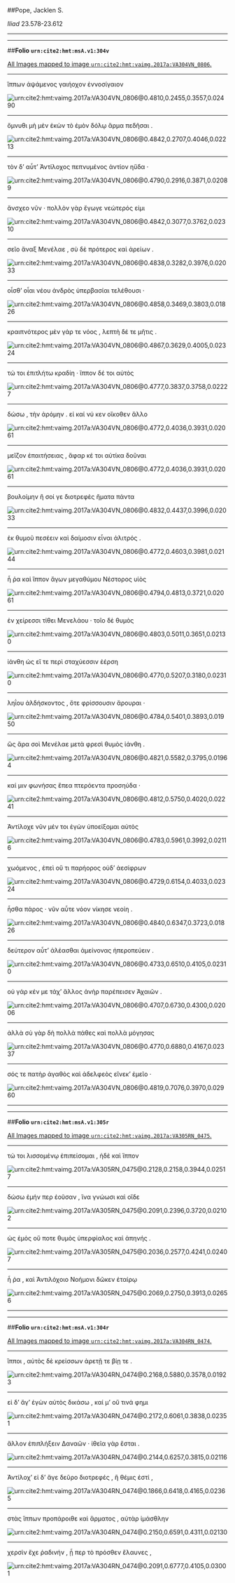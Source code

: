 ##Pope, Jacklen S.

*Iliad* 23.578-23.612

---

---

##**Folio `urn:cite2:hmt:msA.v1:304v`**



[All Images mapped to image `urn:cite2:hmt:vaimg.2017a:VA304VN_0806`.](http://www.homermultitext.org/ict2/index.html?urn=urn:cite2:hmt:vaimg.2017a:VA304VN_0806@0.4810,0.2455,0.3557,0.02490&urn=urn:cite2:hmt:vaimg.2017a:VA304VN_0806@0.4842,0.2707,0.4046,0.02213&urn=urn:cite2:hmt:vaimg.2017a:VA304VN_0806@0.4790,0.2916,0.3871,0.02089&urn=urn:cite2:hmt:vaimg.2017a:VA304VN_0806@0.4842,0.3077,0.3762,0.02310&urn=urn:cite2:hmt:vaimg.2017a:VA304VN_0806@0.4838,0.3282,0.3976,0.02033&urn=urn:cite2:hmt:vaimg.2017a:VA304VN_0806@0.4858,0.3469,0.3803,0.01826&urn=urn:cite2:hmt:vaimg.2017a:VA304VN_0806@0.4867,0.3629,0.4005,0.02324&urn=urn:cite2:hmt:vaimg.2017a:VA304VN_0806@0.4777,0.3837,0.3758,0.02227&urn=urn:cite2:hmt:vaimg.2017a:VA304VN_0806@0.4772,0.4036,0.3931,0.02061&urn=urn:cite2:hmt:vaimg.2017a:VA304VN_0806@0.4772,0.4036,0.3931,0.02061&urn=urn:cite2:hmt:vaimg.2017a:VA304VN_0806@0.4832,0.4437,0.3996,0.02033&urn=urn:cite2:hmt:vaimg.2017a:VA304VN_0806@0.4772,0.4603,0.3981,0.02144&urn=urn:cite2:hmt:vaimg.2017a:VA304VN_0806@0.4794,0.4813,0.3721,0.02061&urn=urn:cite2:hmt:vaimg.2017a:VA304VN_0806@0.4803,0.5011,0.3651,0.02130&urn=urn:cite2:hmt:vaimg.2017a:VA304VN_0806@0.4770,0.5207,0.3180,0.02310&urn=urn:cite2:hmt:vaimg.2017a:VA304VN_0806@0.4784,0.5401,0.3893,0.01950&urn=urn:cite2:hmt:vaimg.2017a:VA304VN_0806@0.4821,0.5582,0.3795,0.01964&urn=urn:cite2:hmt:vaimg.2017a:VA304VN_0806@0.4812,0.5750,0.4020,0.02241&urn=urn:cite2:hmt:vaimg.2017a:VA304VN_0806@0.4783,0.5961,0.3992,0.02116&urn=urn:cite2:hmt:vaimg.2017a:VA304VN_0806@0.4729,0.6154,0.4033,0.02324&urn=urn:cite2:hmt:vaimg.2017a:VA304VN_0806@0.4840,0.6347,0.3723,0.01826&urn=urn:cite2:hmt:vaimg.2017a:VA304VN_0806@0.4733,0.6510,0.4105,0.02310&urn=urn:cite2:hmt:vaimg.2017a:VA304VN_0806@0.4707,0.6730,0.4300,0.02006&urn=urn:cite2:hmt:vaimg.2017a:VA304VN_0806@0.4770,0.6880,0.4167,0.02337&urn=urn:cite2:hmt:vaimg.2017a:VA304VN_0806@0.4819,0.7076,0.3970,0.02960)

---- 

 ἵππων ἁψάμενος γαιήοχον ἐννοσίγαιον

![urn:cite2:hmt:vaimg.2017a:VA304VN_0806@0.4810,0.2455,0.3557,0.02490](http://beta.hpcc.uh.edu/scs/image/500/500/urn:cite2:hmt:vaimg.2017a:VA304VN_0806@0.4810,0.2455,0.3557,0.02490)

---- 

 ὄμνυθι μὴ μὲν ἑκὼν τὸ ἐμὸν δόλῳ ἅρμα πεδῆσαι .

![urn:cite2:hmt:vaimg.2017a:VA304VN_0806@0.4842,0.2707,0.4046,0.02213](http://beta.hpcc.uh.edu/scs/image/500/500/urn:cite2:hmt:vaimg.2017a:VA304VN_0806@0.4842,0.2707,0.4046,0.02213)

---- 

 τὸν δʼ αὖτʼ Ἀντίλοχος πεπνυμένος ἀντίον ηὔδα ·

![urn:cite2:hmt:vaimg.2017a:VA304VN_0806@0.4790,0.2916,0.3871,0.02089](http://beta.hpcc.uh.edu/scs/image/500/500/urn:cite2:hmt:vaimg.2017a:VA304VN_0806@0.4790,0.2916,0.3871,0.02089)

---- 

 ἄνσχεο νῦν · πολλὸν γὰρ ἔγωγε νεώτερός εἰμι

![urn:cite2:hmt:vaimg.2017a:VA304VN_0806@0.4842,0.3077,0.3762,0.02310](http://beta.hpcc.uh.edu/scs/image/500/500/urn:cite2:hmt:vaimg.2017a:VA304VN_0806@0.4842,0.3077,0.3762,0.02310)

---- 

 σεῖο ἄναξ Μενέλαε , σὺ δὲ πρότερος καὶ ἀρείων .

![urn:cite2:hmt:vaimg.2017a:VA304VN_0806@0.4838,0.3282,0.3976,0.02033](http://beta.hpcc.uh.edu/scs/image/500/500/urn:cite2:hmt:vaimg.2017a:VA304VN_0806@0.4838,0.3282,0.3976,0.02033)

---- 

 οἶσθʼ οἷαι νέου ἀνδρὸς ὑπερβασίαι τελέθουσι ·

![urn:cite2:hmt:vaimg.2017a:VA304VN_0806@0.4858,0.3469,0.3803,0.01826](http://beta.hpcc.uh.edu/scs/image/500/500/urn:cite2:hmt:vaimg.2017a:VA304VN_0806@0.4858,0.3469,0.3803,0.01826)

---- 

 κραιπνότερος μὲν γάρ τε νόος , λεπτὴ δέ τε μῆτις .

![urn:cite2:hmt:vaimg.2017a:VA304VN_0806@0.4867,0.3629,0.4005,0.02324](http://beta.hpcc.uh.edu/scs/image/500/500/urn:cite2:hmt:vaimg.2017a:VA304VN_0806@0.4867,0.3629,0.4005,0.02324)

---- 

 τώ τοι ἐπιτλήτω κραδίη · ἵππον δέ τοι αὐτὸς

![urn:cite2:hmt:vaimg.2017a:VA304VN_0806@0.4777,0.3837,0.3758,0.02227](http://beta.hpcc.uh.edu/scs/image/500/500/urn:cite2:hmt:vaimg.2017a:VA304VN_0806@0.4777,0.3837,0.3758,0.02227)

---- 

 δώσω , τὴν ἀρόμην . εἰ καί νύ κεν οἴκοθεν ἄλλο

![urn:cite2:hmt:vaimg.2017a:VA304VN_0806@0.4772,0.4036,0.3931,0.02061](http://beta.hpcc.uh.edu/scs/image/500/500/urn:cite2:hmt:vaimg.2017a:VA304VN_0806@0.4772,0.4036,0.3931,0.02061)

---- 

 μεῖζον ἐπαιτήσειας , ἄφαρ κέ τοι αὐτίκα δοῦναι

![urn:cite2:hmt:vaimg.2017a:VA304VN_0806@0.4772,0.4036,0.3931,0.02061](http://beta.hpcc.uh.edu/scs/image/500/500/urn:cite2:hmt:vaimg.2017a:VA304VN_0806@0.4772,0.4036,0.3931,0.02061)

---- 

 βουλοίμην ἢ σοί γε διοτρεφὲς ἤματα πάντα

![urn:cite2:hmt:vaimg.2017a:VA304VN_0806@0.4832,0.4437,0.3996,0.02033](http://beta.hpcc.uh.edu/scs/image/500/500/urn:cite2:hmt:vaimg.2017a:VA304VN_0806@0.4832,0.4437,0.3996,0.02033)

---- 

 ἐκ θυμοῦ πεσέειν καὶ δαίμοσιν εἶναι ἀλιτρός .

![urn:cite2:hmt:vaimg.2017a:VA304VN_0806@0.4772,0.4603,0.3981,0.02144](http://beta.hpcc.uh.edu/scs/image/500/500/urn:cite2:hmt:vaimg.2017a:VA304VN_0806@0.4772,0.4603,0.3981,0.02144)

---- 

 ἦ ῥα καὶ ἵππον ἄγων μεγαθύμου Νέστορος υἱὸς

![urn:cite2:hmt:vaimg.2017a:VA304VN_0806@0.4794,0.4813,0.3721,0.02061](http://beta.hpcc.uh.edu/scs/image/500/500/urn:cite2:hmt:vaimg.2017a:VA304VN_0806@0.4794,0.4813,0.3721,0.02061)

---- 

 ἐν χείρεσσι τίθει Μενελάου · τοῖο δὲ θυμὸς

![urn:cite2:hmt:vaimg.2017a:VA304VN_0806@0.4803,0.5011,0.3651,0.02130](http://beta.hpcc.uh.edu/scs/image/500/500/urn:cite2:hmt:vaimg.2017a:VA304VN_0806@0.4803,0.5011,0.3651,0.02130)

---- 

 ἰάνθη ὡς εἴ τε περὶ σταχύεσσιν ἐέρση

![urn:cite2:hmt:vaimg.2017a:VA304VN_0806@0.4770,0.5207,0.3180,0.02310](http://beta.hpcc.uh.edu/scs/image/500/500/urn:cite2:hmt:vaimg.2017a:VA304VN_0806@0.4770,0.5207,0.3180,0.02310)

---- 

 ληΐου ἀλδήσκοντος , ὅτε φρίσσουσιν ἄρουραι ·

![urn:cite2:hmt:vaimg.2017a:VA304VN_0806@0.4784,0.5401,0.3893,0.01950](http://beta.hpcc.uh.edu/scs/image/500/500/urn:cite2:hmt:vaimg.2017a:VA304VN_0806@0.4784,0.5401,0.3893,0.01950)

---- 

 ὣς ἄρα σοὶ Μενέλαε μετὰ φρεσὶ θυμὸς ἰάνθη .

![urn:cite2:hmt:vaimg.2017a:VA304VN_0806@0.4821,0.5582,0.3795,0.01964](http://beta.hpcc.uh.edu/scs/image/500/500/urn:cite2:hmt:vaimg.2017a:VA304VN_0806@0.4821,0.5582,0.3795,0.01964)

---- 

 καί μιν φωνήσας ἔπεα πτερόεντα προσηύδα ·

![urn:cite2:hmt:vaimg.2017a:VA304VN_0806@0.4812,0.5750,0.4020,0.02241](http://beta.hpcc.uh.edu/scs/image/500/500/urn:cite2:hmt:vaimg.2017a:VA304VN_0806@0.4812,0.5750,0.4020,0.02241)

---- 

 Ἀντίλοχε νῦν μέν τοι ἐγὼν ὑποείξομαι αὐτὸς

![urn:cite2:hmt:vaimg.2017a:VA304VN_0806@0.4783,0.5961,0.3992,0.02116](http://beta.hpcc.uh.edu/scs/image/500/500/urn:cite2:hmt:vaimg.2017a:VA304VN_0806@0.4783,0.5961,0.3992,0.02116)

---- 

 χωόμενος , ἐπεὶ οὔ τι παρήορος οὐδʼ ἀεσίφρων

![urn:cite2:hmt:vaimg.2017a:VA304VN_0806@0.4729,0.6154,0.4033,0.02324](http://beta.hpcc.uh.edu/scs/image/500/500/urn:cite2:hmt:vaimg.2017a:VA304VN_0806@0.4729,0.6154,0.4033,0.02324)

---- 

 ἦσθα πάρος · νῦν αὖτε νόον νίκησε νεοίη .

![urn:cite2:hmt:vaimg.2017a:VA304VN_0806@0.4840,0.6347,0.3723,0.01826](http://beta.hpcc.uh.edu/scs/image/500/500/urn:cite2:hmt:vaimg.2017a:VA304VN_0806@0.4840,0.6347,0.3723,0.01826)

---- 

 δεύτερον αὖτʼ ἀλέασθαι ἀμείνονας ἠπεροπεύειν .

![urn:cite2:hmt:vaimg.2017a:VA304VN_0806@0.4733,0.6510,0.4105,0.02310](http://beta.hpcc.uh.edu/scs/image/500/500/urn:cite2:hmt:vaimg.2017a:VA304VN_0806@0.4733,0.6510,0.4105,0.02310)

---- 

 οὐ γάρ κέν με τάχʼ ἄλλος ἀνὴρ παρέπεισεν Ἀχαιῶν .

![urn:cite2:hmt:vaimg.2017a:VA304VN_0806@0.4707,0.6730,0.4300,0.02006](http://beta.hpcc.uh.edu/scs/image/500/500/urn:cite2:hmt:vaimg.2017a:VA304VN_0806@0.4707,0.6730,0.4300,0.02006)

---- 

 ἀλλὰ σὺ γὰρ δὴ πολλὰ πάθες καὶ πολλὰ μόγησας

![urn:cite2:hmt:vaimg.2017a:VA304VN_0806@0.4770,0.6880,0.4167,0.02337](http://beta.hpcc.uh.edu/scs/image/500/500/urn:cite2:hmt:vaimg.2017a:VA304VN_0806@0.4770,0.6880,0.4167,0.02337)

---- 

 σός τε πατὴρ ἀγαθὸς καὶ ἀδελφεὸς εἵνεκʼ ἐμεῖο ·

![urn:cite2:hmt:vaimg.2017a:VA304VN_0806@0.4819,0.7076,0.3970,0.02960](http://beta.hpcc.uh.edu/scs/image/500/500/urn:cite2:hmt:vaimg.2017a:VA304VN_0806@0.4819,0.7076,0.3970,0.02960)

---

---

##**Folio `urn:cite2:hmt:msA.v1:305r`**



[All Images mapped to image `urn:cite2:hmt:vaimg.2017a:VA305RN_0475`.](http://www.homermultitext.org/ict2/index.html?urn=urn:cite2:hmt:vaimg.2017a:VA305RN_0475@0.2128,0.2158,0.3944,0.02517&urn=urn:cite2:hmt:vaimg.2017a:VA305RN_0475@0.2091,0.2396,0.3720,0.02102&urn=urn:cite2:hmt:vaimg.2017a:VA305RN_0475@0.2036,0.2577,0.4241,0.02407&urn=urn:cite2:hmt:vaimg.2017a:VA305RN_0475@0.2069,0.2750,0.3913,0.02656)

---- 

 τώ τοι λισσομένῳ ἐπιπείσομαι , ἠδὲ καὶ ἵππον

![urn:cite2:hmt:vaimg.2017a:VA305RN_0475@0.2128,0.2158,0.3944,0.02517](http://beta.hpcc.uh.edu/scs/image/500/500/urn:cite2:hmt:vaimg.2017a:VA305RN_0475@0.2128,0.2158,0.3944,0.02517)

---- 

 δώσω ἐμήν περ ἐοῦσαν , ἵνα γνώωσι καὶ οἵδε

![urn:cite2:hmt:vaimg.2017a:VA305RN_0475@0.2091,0.2396,0.3720,0.02102](http://beta.hpcc.uh.edu/scs/image/500/500/urn:cite2:hmt:vaimg.2017a:VA305RN_0475@0.2091,0.2396,0.3720,0.02102)

---- 

 ὡς ἐμὸς οὔ ποτε θυμὸς ὑπερφίαλος καὶ ἀπηνής .

![urn:cite2:hmt:vaimg.2017a:VA305RN_0475@0.2036,0.2577,0.4241,0.02407](http://beta.hpcc.uh.edu/scs/image/500/500/urn:cite2:hmt:vaimg.2017a:VA305RN_0475@0.2036,0.2577,0.4241,0.02407)

---- 

 ἦ ῥα , καὶ Ἀντιλόχοιο Νοήμονι δῶκεν ἑταίρῳ

![urn:cite2:hmt:vaimg.2017a:VA305RN_0475@0.2069,0.2750,0.3913,0.02656](http://beta.hpcc.uh.edu/scs/image/500/500/urn:cite2:hmt:vaimg.2017a:VA305RN_0475@0.2069,0.2750,0.3913,0.02656)

---

---

##**Folio `urn:cite2:hmt:msA.v1:304r`**



[All Images mapped to image `urn:cite2:hmt:vaimg.2017a:VA304RN_0474`.](http://www.homermultitext.org/ict2/index.html?urn=urn:cite2:hmt:vaimg.2017a:VA304RN_0474@0.2168,0.5880,0.3578,0.01923&urn=urn:cite2:hmt:vaimg.2017a:VA304RN_0474@0.2172,0.6061,0.3838,0.02351&urn=urn:cite2:hmt:vaimg.2017a:VA304RN_0474@0.2144,0.6257,0.3815,0.02116&urn=urn:cite2:hmt:vaimg.2017a:VA304RN_0474@0.1866,0.6418,0.4165,0.02365&urn=urn:cite2:hmt:vaimg.2017a:VA304RN_0474@0.2150,0.6591,0.4311,0.02130&urn=urn:cite2:hmt:vaimg.2017a:VA304RN_0474@0.2091,0.6777,0.4105,0.03001)

---- 

 ἵπποι , αὐτὸς δὲ κρείσσων ἀρετῇ τε βίῃ τε .

![urn:cite2:hmt:vaimg.2017a:VA304RN_0474@0.2168,0.5880,0.3578,0.01923](http://beta.hpcc.uh.edu/scs/image/500/500/urn:cite2:hmt:vaimg.2017a:VA304RN_0474@0.2168,0.5880,0.3578,0.01923)

---- 

 εἰ δʼ ἄγʼ ἐγὼν αὐτὸς δικάσω , καί μʼ οὔ τινά φημι

![urn:cite2:hmt:vaimg.2017a:VA304RN_0474@0.2172,0.6061,0.3838,0.02351](http://beta.hpcc.uh.edu/scs/image/500/500/urn:cite2:hmt:vaimg.2017a:VA304RN_0474@0.2172,0.6061,0.3838,0.02351)

---- 

 ἄλλον ἐπιπλήξειν Δαναῶν · ἰθεῖα γὰρ ἔσται .

![urn:cite2:hmt:vaimg.2017a:VA304RN_0474@0.2144,0.6257,0.3815,0.02116](http://beta.hpcc.uh.edu/scs/image/500/500/urn:cite2:hmt:vaimg.2017a:VA304RN_0474@0.2144,0.6257,0.3815,0.02116)

---- 

 Ἀντίλοχʼ εἰ δʼ ἄγε δεῦρο διοτρεφές , ἣ θέμις ἐστί ,

![urn:cite2:hmt:vaimg.2017a:VA304RN_0474@0.1866,0.6418,0.4165,0.02365](http://beta.hpcc.uh.edu/scs/image/500/500/urn:cite2:hmt:vaimg.2017a:VA304RN_0474@0.1866,0.6418,0.4165,0.02365)

---- 

 στὰς ἵππων προπάροιθε καὶ ἅρματος , αὐτὰρ ἱμάσθλην

![urn:cite2:hmt:vaimg.2017a:VA304RN_0474@0.2150,0.6591,0.4311,0.02130](http://beta.hpcc.uh.edu/scs/image/500/500/urn:cite2:hmt:vaimg.2017a:VA304RN_0474@0.2150,0.6591,0.4311,0.02130)

---- 

 χερσὶν ἔχε ῥαδινήν , ᾗ περ τὸ πρόσθεν ἔλαυνες ,

![urn:cite2:hmt:vaimg.2017a:VA304RN_0474@0.2091,0.6777,0.4105,0.03001](http://beta.hpcc.uh.edu/scs/image/500/500/urn:cite2:hmt:vaimg.2017a:VA304RN_0474@0.2091,0.6777,0.4105,0.03001)